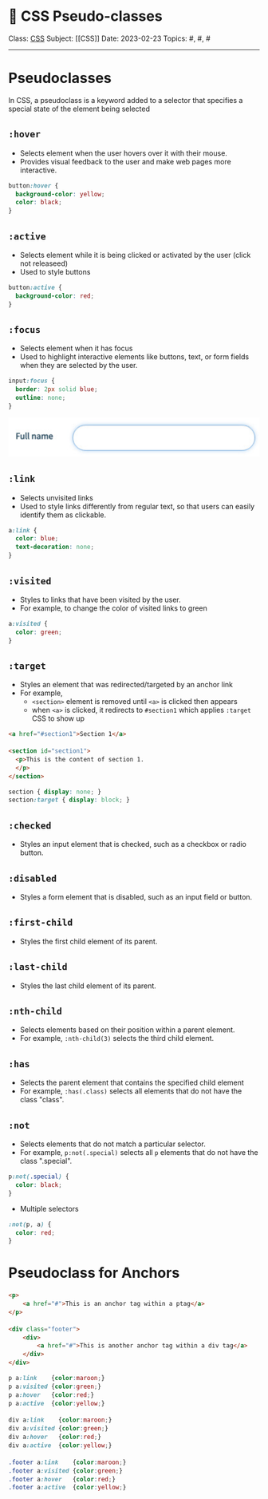 # 🎨 CSS Pseudo-classes
Class: <a href="https://github.com/lamula21/cheat-sheets/blob/main/css/CSS.md">CSS</a>
Subject: [[CSS]]
Date: 2023-02-23
Topics: #, #, # 

---
# Pseudoclasses
In CSS, a pseudoclass is a keyword added to a selector that specifies a special state of the element being selected

## `:hover`
- Selects element when the user hovers over it with their mouse. 
- Provides visual feedback to the user and make web pages more interactive.
```css
button:hover { 
  background-color: yellow;
  color: black; 
}
```

## `:active`
- Selects element while it is being clicked or activated by the user (click not releaseed)
- Used to style buttons
```css
button:active { 
  background-color: red;
}
```


## `:focus`
- Selects element when it has focus
- Used to highlight interactive elements like buttons, text, or form fields when they are selected by the user.
```css
input:focus { 
  border: 2px solid blue; 
  outline: none; 
}
```

![](../Assets/20230323122138.png)


## `:link`
- Selects unvisited links
- Used to style links differently from regular text, so that users can easily identify them as clickable.
```css
a:link { 
  color: blue; 
  text-decoration: none; 
}
```


## `:visited`
- Styles to links that have been visited by the user. 
- For example, to change the color of visited links to green
```css
a:visited { 
  color: green; 
}
```

## `:target`
- Styles an element that was redirected/targeted by an anchor link
- For example, 
	- `<section>` element is removed until `<a>` is clicked then appears
	- when `<a>` is clicked, it redirects to `#section1` which applies `:target` CSS to show up
```html
<a href="#section1">Section 1</a>

<section id="section1">
  <p>This is the content of section 1.
  </p> 
</section>
```

```css
section { display: none; } 
section:target { display: block; }
```

## `:checked` 
- Styles an input element that is checked, such as a checkbox or radio button.


## `:disabled` 
- Styles a form element that is disabled, such as an input field or button.


## `:first-child`
- Styles the first child element of its parent.


## `:last-child`
- Styles the last child element of its parent.


## `:nth-child`
- Selects elements based on their position within a parent element. 
- For example, `:nth-child(3)` selects the third child element.


## `:has`
- Selects the parent element that contains the specified child element
- For example, `:has(.class)` selects all elements that do not have the class "class".


## `:not`
- Selects elements that do not match a particular selector. 
- For example, `p:not(.special)` selects all `p` elements that do not have the class ".special".
```css
p:not(.special) { 
  color: black; 
}
```

- Multiple selectors
```css
:not(p, a) {
  color: red;
}
```


# Pseudoclass for Anchors
```html
<p>
	<a href="#">This is an anchor tag within a ptag</a>
</p>

<div class="footer">
	<div>
		<a href="#">This is another anchor tag within a div tag</a>
	</div>
</div>
```

```css
p a:link    {color:maroon;}
p a:visited {color:green;}
p a:hover   {color:red;}
p a:active  {color:yellow;}

div a:link    {color:maroon;}
div a:visited {color:green;}
div a:hover   {color:red;}
div a:active  {color:yellow;}

.footer a:link    {color:maroon;}
.footer a:visited {color:green;}
.footer a:hover   {color:red;}
.footer a:active  {color:yellow;}
```